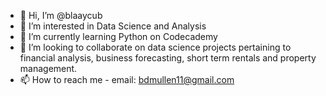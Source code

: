 - 👋 Hi, I’m @blaaycub
- 👀 I’m interested in Data Science and Analysis
- 🌱 I’m currently learning Python on Codecademy
- 💞️ I’m looking to collaborate on data science projects pertaining to financial analysis, business forecasting, short term rentals and property management. 
- 📫 How to reach me - email: bdmullen11@gmail.com

<!---
blaaycub/blaaycub is a ✨ special ✨ repository because its `README.md` (this file) appears on your GitHub profile.
You can click the Preview link to take a look at your changes.
--->
